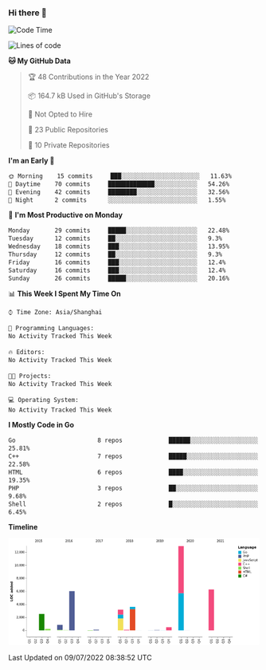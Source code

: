 ### Hi there 👋

<!--
**pinelliar/pinelliar** is a ✨ _special_ ✨ repository because its `README.md` (this file) appears on your GitHub profile.

Here are some ideas to get you started:

- 🔭 I’m currently working on ...
- 🌱 I’m currently learning ...
- 👯 I’m looking to collaborate on ...
- 🤔 I’m looking for help with ...
- 💬 Ask me about ...
- 📫 How to reach me: ...
- 😄 Pronouns: ...
- ⚡ Fun fact: ...
-->

<!--START_SECTION:waka-->
![Code Time](http://img.shields.io/badge/Code%20Time-0%20secs-blue)

![Lines of code](https://img.shields.io/badge/From%20Hello%20World%20I%27ve%20Written-36%20Thousand%20lines%20of%20code-blue)

**🐱 My GitHub Data** 

> 🏆 48 Contributions in the Year 2022
 > 
> 📦 164.7 kB Used in GitHub's Storage 
 > 
> 🚫 Not Opted to Hire
 > 
> 📜 23 Public Repositories 
 > 
> 🔑 10 Private Repositories  
 > 
**I'm an Early 🐤** 

```text
🌞 Morning    15 commits     ███░░░░░░░░░░░░░░░░░░░░░░   11.63% 
🌆 Daytime    70 commits     █████████████░░░░░░░░░░░░   54.26% 
🌃 Evening    42 commits     ████████░░░░░░░░░░░░░░░░░   32.56% 
🌙 Night      2 commits      ░░░░░░░░░░░░░░░░░░░░░░░░░   1.55%

```
📅 **I'm Most Productive on Monday** 

```text
Monday       29 commits     █████░░░░░░░░░░░░░░░░░░░░   22.48% 
Tuesday      12 commits     ██░░░░░░░░░░░░░░░░░░░░░░░   9.3% 
Wednesday    18 commits     ███░░░░░░░░░░░░░░░░░░░░░░   13.95% 
Thursday     12 commits     ██░░░░░░░░░░░░░░░░░░░░░░░   9.3% 
Friday       16 commits     ███░░░░░░░░░░░░░░░░░░░░░░   12.4% 
Saturday     16 commits     ███░░░░░░░░░░░░░░░░░░░░░░   12.4% 
Sunday       26 commits     █████░░░░░░░░░░░░░░░░░░░░   20.16%

```


📊 **This Week I Spent My Time On** 

```text
⌚︎ Time Zone: Asia/Shanghai

💬 Programming Languages: 
No Activity Tracked This Week

🔥 Editors: 
No Activity Tracked This Week

🐱‍💻 Projects: 
No Activity Tracked This Week

💻 Operating System: 
No Activity Tracked This Week

```

**I Mostly Code in Go** 

```text
Go                       8 repos             ██████░░░░░░░░░░░░░░░░░░░   25.81% 
C++                      7 repos             █████░░░░░░░░░░░░░░░░░░░░   22.58% 
HTML                     6 repos             ████░░░░░░░░░░░░░░░░░░░░░   19.35% 
PHP                      3 repos             ██░░░░░░░░░░░░░░░░░░░░░░░   9.68% 
Shell                    2 repos             █░░░░░░░░░░░░░░░░░░░░░░░░   6.45%

```


**Timeline**

![Chart not found](https://raw.githubusercontent.com/hycinth22/hycinth22/main/charts/bar_graph.png) 


 Last Updated on 09/07/2022 08:38:52 UTC
<!--END_SECTION:waka-->
